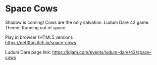# Space Cows

Shadow is coming! Cows are the only salvation.
Ludum Dare 42 game. Theme: Running out of space.  

Play in browser (HTML5 version):  
https://net3ton.itch.io/space-cows

Ludum Dare page link:
https://ldjam.com/events/ludum-dare/42/space-cows

